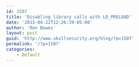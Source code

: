 ```yaml
---
id: 1507
title: 'Disabling library calls with LD_PRELOAD'
date: '2013-04-22T12:26:39-05:00'
author: 'Ron Bowes'
layout: post
guid: 'http://www.skullsecurity.org/blog/?p=1507'
permalink: '/?p=1507'
categories:
    - Default
---
```


